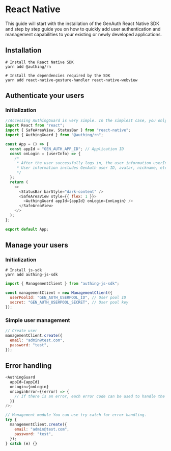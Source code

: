 # React Native

This guide will start with the installation of the GenAuth React Native SDK and step by step guide you on how to quickly add user authentication and management capabilities to your existing or newly developed applications.

<AppDetailSiderBar />

## Installation

```shell
# Install the React Native SDK
yarn add @authing/rn

# Install the dependencies required by the SDK
yarn add react-native-gesture-handler react-native-webview
```

## Authenticate your users

### Initialization

```js
//Accessing AuthingGuard is very simple. In the simplest case, you only need to specify the application id and the callback function for the successful login event.
import React from "react";
import { SafeAreaView, StatusBar } from "react-native";
import { AuthingGuard } from "@authing/rn";

const App = () => {
  const appId = "GEN_AUTH_APP_ID"; // Application ID
  const onLogin = (userInfo) => {
    /*
     * After the user successfully logs in, the user information userInfo will be called back to the passed in onLogin function.
     * User information includes GenAuth user ID, avatar, nickname, etc., as well as login credentials token
     */
  };
  return (
    <>
      <StatusBar barStyle="dark-content" />
      <SafeAreaView style={{ flex: 1 }}>
        <AuthingGuard appId={appId} onLogin={onLogin} />
      </SafeAreaView>
    </>
  );
};

export default App;
```

## Manage your users

### Initialization

```shell
# Install js-sdk
yarn add authing-js-sdk
```

```js
import { ManagementClient } from "authing-js-sdk";

const managementClient = new ManagementClient({
  userPoolId: "GEN_AUTH_USERPOOL_ID", // User pool ID
  secret: "GEN_AUTH_USERPOOL_SECRET", // User pool key
});
```

### Simple user management

```js
// Create user
managementClient.create({
  email: "admin@test.com",
  password: "test",
});
```

## Error handling

```js
<AuthingGuard
  appId={appId}
  onLogin={onLogin}
  onLoginError={(error) => {
    // If there is an error, each error code can be used to handle the error
  }}
/>;

// Management module You can use try catch for error handling.
try {
  managementClient.create({
    email: "admin@test.com",
    password: "test",
  });
} catch (e) {}
```
